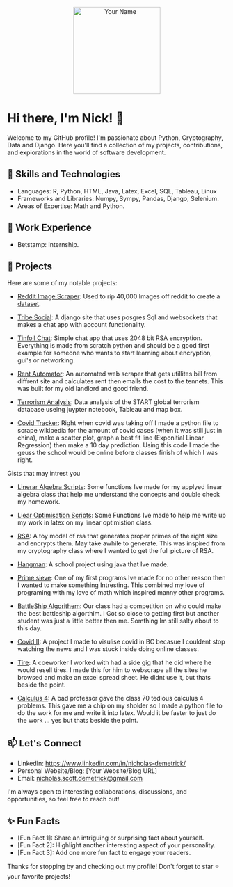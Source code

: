 <p align="center">
  <img src="https://your-profile-picture.png" alt="Your Name" width="200" height="200">
</p>

# Hi there, I'm Nick! 👋

Welcome to my GitHub profile! I'm passionate about Python, Cryptography, Data and Django. Here you'll find a collection of my projects, contributions, and explorations in the world of software development.

## 🚀 Skills and Technologies

- Languages: R, Python, HTML, Java, Latex, Excel, SQL, Tableau, Linux
- Frameworks and Libraries: Numpy, Sympy, Pandas, Django, Selenium.
- Areas of Expertise: Math and Python.

## 💼 Work Experience

- Betstamp: Internship.


## 🌱 Projects

Here are some of my notable projects:

- [Reddit Image Scraper](https://github.com/Caipo/Reddit-Scraper): Used to rip 40,000 Images off reddit to create a [dataset](https://www.kaggle.com/datasets/mrmonsterdino/reddit-meme-data-set).

- [Tribe Social](https://github.com/Caipo/tribes): A django site that uses posgres Sql and websockets that makes a chat app with account functionality.

- [Tinfoil Chat](https://github.com/Caipo/Tinfoil-Chat): Simple chat app that uses 2048 bit RSA encryption. Everything is made from scratch python and should be a good first example for someone who wants to start learning about encryption, gui's or networking.

- [Rent Automator](https://github.com/Caipo/Utilities-Automator): An automated web scraper that gets utillites bill from diffrent site and calculates rent then emails the cost to the tennets. This was built for my old landlord and good friend.

- [Terrorism Analysis](https://github.com/Caipo/Terrorism): Data analysis of the START global terrorism database useing juypter notebook, Tableau and map box.

- [Covid Tracker](https://github.com/Caipo/Covid-Tracker): Right when covid was taking off I made a python file to scrape wikipedia for the amount of covid cases (when it was still just in china), make a scatter plot, graph a best fit line (Exponitial Linear Regression) then make a 10 day prediction. Using this code I made the geuss the school would be online before classes finish of which I was right.


Gists that may intrest you 

- [Linerar Algebra Scripts](https://gist.github.com/Caipo/a4c82732688b8140c706f21aa63cb981): Some functions Ive made for my applyed linear algebra class that help me understand the concepts and double check my homework.

- [Liear Optimisation Scripts](https://gist.github.com/Caipo/43f35f45ec50293296ae2487e098cd81): Some Functions Ive made to help me write up my work in latex on my linear optimistion class.

- [RSA](https://gist.github.com/Caipo/8e00b1f3a0661db0b674ac786791ffa2): A toy model of rsa that generates proper primes of the right size and encrypts them. May take awhile to generate. This was inspired from my cryptography class where I wanted to get the full picture of RSA. 

- [Hangman](https://gist.github.com/Caipo/b5d1ac0566eb6f034ef69a5e9418e112): A school project using java that Ive made.

- [Prime sieve](https://gist.github.com/Caipo/f2d4f40a4b795ea90e4e8fbb55af0cc7): One of my first programs Ive made for no other reason then I wanted to make something Intresting. This combined my love of programing with my love of math which inspired manny other programs.

- [BattleShip Algorithem](https://gist.github.com/Caipo/31ecf6a41f142088119769a390bda6d8): Our class had a competition on who could make the best battleship algorthim. I Got so close to getting first but another student was just a little better then me. Somthing Im still salty about to this day. 

- [Covid II](https://gist.github.com/Caipo/ca3e26d77226f48f755b51cf3db36e0c): A project I made to visulise covid in BC becasue I couldent stop watching the news and I was stuck inside doing online classes.

- [Tire](https://gist.github.com/Caipo/bd6243a8904727501178c43fc0f5b56b): A coeworker I worked with had a side gig that he did where he would resell tires. I made this for him to webscrape all the sites he browsed and make an excel spread sheet. He didnt use it, but thats beside the point.

- [Calculus 4](https://gist.github.com/Caipo/9d5df1a3de13744bc254ad918f5538d3): A bad professor gave the class 70 tedious calculus 4 problems. This gave me a chip on my sholder so I made a python file to do the work for me and write it into latex. Would it be faster to just do the work ... yes but thats beside the point.

## 📫 Let's Connect

- LinkedIn: https://www.linkedin.com/in/nicholas-demetrick/
- Personal Website/Blog: [Your Website/Blog URL]
- Email: nicholas.scott.demetrick@gmail.com

I'm always open to interesting collaborations, discussions, and opportunities, so feel free to reach out!

## ✨ Fun Facts

- [Fun Fact 1]: Share an intriguing or surprising fact about yourself.
- [Fun Fact 2]: Highlight another interesting aspect of your personality.
- [Fun Fact 3]: Add one more fun fact to engage your readers.

Thanks for stopping by and checking out my profile! Don't forget to star ⭐️ your favorite projects!

